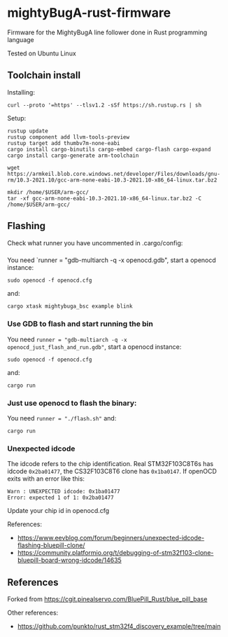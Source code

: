 # mightyBugA-rust-firmware
Firmware for the MightyBugA line follower done in Rust programming language


Tested on Ubuntu Linux

## Toolchain install
Installing:
```
curl --proto '=https' --tlsv1.2 -sSf https://sh.rustup.rs | sh
```
Setup:
```
rustup update
rustup component add llvm-tools-preview
rustup target add thumbv7m-none-eabi
cargo install cargo-binutils cargo-embed cargo-flash cargo-expand
cargo install cargo-generate arm-toolchain
```

```
wget https://armkeil.blob.core.windows.net/developer/Files/downloads/gnu-rm/10.3-2021.10/gcc-arm-none-eabi-10.3-2021.10-x86_64-linux.tar.bz2

mkdir /home/$USER/arm-gcc/
tar -xf gcc-arm-none-eabi-10.3-2021.10-x86_64-linux.tar.bz2 -C /home/$USER/arm-gcc/
```

## Flashing
Check what runner you have uncommented in .cargo/config:
###
You need `runner = "gdb-multiarch -q -x openocd.gdb", start a openocd instance:
```commandline
sudo openocd -f openocd.cfg
```
and:
```commandline
cargo xtask mightybuga_bsc example blink
```

### Use GDB to flash and start running the bin
You need `runner = "gdb-multiarch -q -x openocd_just_flash_and_run.gdb"`, start a openocd instance:
```commandline
sudo openocd -f openocd.cfg
```
and:
```commandline
cargo run
```
### Just use openocd to flash the binary:
You need `runner = "./flash.sh"` and:
```commandline
cargo run
```

### Unexpected idcode
The idcode refers to the chip identification. Real STM32F103C8T6s has idcode `0x2ba01477`, the CS32F103C8T6 clone has `0x1ba0147`. If openOCD exits with an error like this:
```
Warn : UNEXPECTED idcode: 0x1ba01477
Error: expected 1 of 1: 0x2ba01477
```
Update your chip id in openocd.cfg

References:
 - https://www.eevblog.com/forum/beginners/unexpected-idcode-flashing-bluepill-clone/
 - https://community.platformio.org/t/debugging-of-stm32f103-clone-bluepill-board-wrong-idcode/14635

## References
Forked from https://cgit.pinealservo.com/BluePill_Rust/blue_pill_base

Other references:
 - https://github.com/punkto/rust_stm32f4_discovery_example/tree/main
